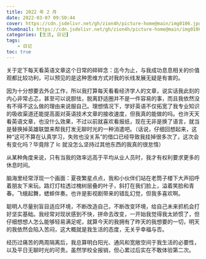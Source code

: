 ```yaml
---
title: 2022 年 2 月
date: 2022-03-07 09:50:44 
cover: https://cdn.jsdelivr.net/gh/zion4h/picture-home@main/img0106.jpg
thumbnail: https://cdn.jsdelivr.net/gh/zion4h/picture-home@main/img0106.jpg
categories: [生活, 日记]
tags:
    - 日记
toc: true
---
```

关于定下每天看英语文章这个日常的碎碎念：迄今为止，与我成功息息相关的价值观都比较功利，可以预见的是这种思维方式对我的长线发展无疑是有害的。
<!--more-->
因为十分想要去外企工作，所以我打算每天看看经济学人的文章，说实话我此刻的内心非常忐忑，甚至可以说胆怯，脱离舒适圈并不是一件容易的事，而且我依然没有不得不这么做的理由来说服自己。理想情况下，学好英语不仅拓宽了我专业知识的吸收渠道还能提高面对英语技术文章的接收速度，但我真的能做的吗。也许天天看英语文章，也没什么效果，不过以前就喜欢看报纸，现在无非是换了语言，就当是替换掉英雄联盟来帮我打发无聊时光的一种消遣吧。（话说，仔细回想起来，这种“这可不算在认真学习，失败也没关系”的借口已经导致我挂掉很多次了，这次会有变化吗？毕竟除了 lc 就没怎么坚持过其他东西的我真的很怠惰）

从某种角度来说，只有当我的效率远高于平均从业人员时，我才有权利要求更多的休息时间。

脑海里经常浮现一个画面：夏夜繁星点点，我和小伙伴们站在老筒子楼下大声招呼着朋友下来玩。路灯灯柱透过槐树层叠的叶子，斜打在我们脸上，溢着笑脸和青春。飞蛾起舞，蟋蟀伴奏。也许是影视剧带来的错乱幻觉，但我多喜欢啊。

聪明人尽量别盲目适应环境，不断改造自己，不断改变环境，给自己未来抓机会打好坚实基础。我经常对现状感到不快，拼命去改变，一开始我觉得我太娇惯了，但仔细想想人怎么能够轻易满足呢，就算今天的我拥有了昨天的我想要的一切，明天的我依然会陷入苦闷，这大概就是我生活的态度，无关乎幸福与否。

经历过痛苦的两周隔离后，我总算明白阳光、通风和宽敞空间于我生活的必要性，以及平日无聊时光的可贵。虽然学校全报销，但心累过后实在不敢体验第二次。
